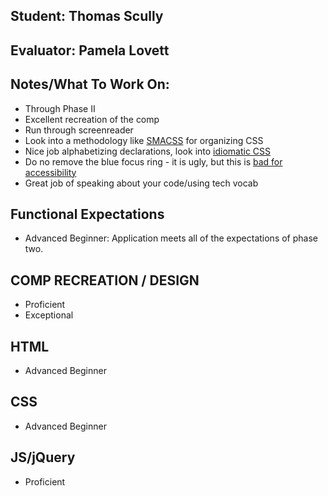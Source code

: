 ## Student: Thomas Scully
## Evaluator: Pamela Lovett
## Notes/What To Work On:

- Through Phase II
- Excellent recreation of the comp 
- Run through screenreader 
- Look into a methodology like [SMACSS](https://smacss.com/book/categorizing) for organizing CSS
- Nice job alphabetizing declarations, look into [idiomatic CSS](https://github.com/necolas/idiomatic-css)
- Do no remove the blue focus ring - it is ugly, but this is [bad for accessibility](https://hackernoon.com/removing-that-ugly-focus-ring-and-keeping-it-too-6c8727fefcd2)
- Great job of speaking about your code/using tech vocab

## Functional Expectations

* Advanced Beginner: Application meets all of the expectations of phase two.  

## COMP RECREATION / DESIGN

* Proficient  
* Exceptional  

## HTML

* Advanced Beginner  

## CSS

* Advanced Beginner    

## JS/jQuery

* Proficient   

